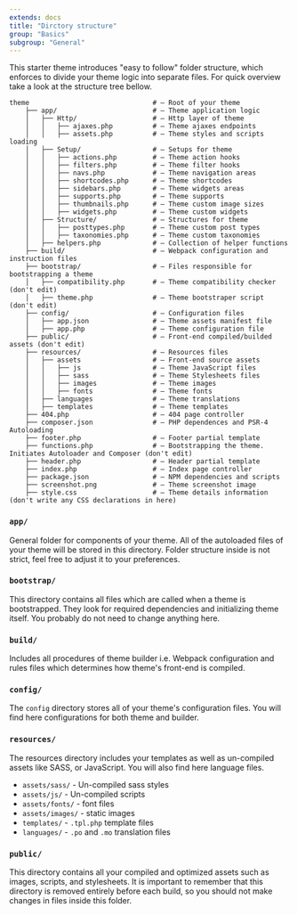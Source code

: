 ```yaml
---
extends: docs
title: "Dirctory structure"
group: "Basics"
subgroup: "General"
---
```


This starter theme introduces "easy to follow" folder structure, which enforces to divide your theme logic into separate files. For quick overview take a look at the structure tree bellow.

```
theme                               # — Root of your theme
    ├── app/                        # — Theme application logic
    │   ├── Http/                   # — Http layer of theme
    │   │   ├── ajaxes.php          # — Theme ajaxes endpoints
    │   │   ├── assets.php          # — Theme styles and scripts loading
    │   ├── Setup/                  # — Setups for theme
    │   │   ├── actions.php         # — Theme action hooks
    │   │   ├── filters.php         # — Theme filter hooks
    │   │   ├── navs.php            # — Theme navigation areas
    │   │   ├── shortcodes.php      # — Theme shortcodes
    │   │   ├── sidebars.php        # — Theme widgets areas
    │   │   ├── supports.php        # — Theme supports
    │   │   ├── thumbnails.php      # — Theme custom image sizes
    │   │   ├── widgets.php         # — Theme custom widgets
    │   ├── Structure/              # — Structures for theme
    │   │   ├── posttypes.php       # — Theme custom post types
    │   │   ├── taxonomies.php      # — Theme custom taxonomies
    │   ├── helpers.php             # — Collection of helper functions
    ├── build/                      # — Webpack configuration and instruction files
    ├── bootstrap/                  # — Files responsible for bootstrapping a theme
    │   ├── compatibility.php       # — Theme compatibility checker (don't edit)
    │   ├── theme.php               # — Theme bootstraper script (don't edit)
    ├── config/                     # — Configuration files
    │   ├── app.json                # — Theme assets manifest file
    │   ├── app.php                 # — Theme configuration file
    ├── public/                     # — Front-end compiled/builded assets (don't edit)
    ├── resources/                  # — Resources files
    │   ├── assets                  # — Front-end source assets
    │   │   ├── js                  # — Theme JavaScript files
    │   │   ├── sass                # — Theme Stylesheets files
    │   │   ├── images              # — Theme images
    │   │   ├── fonts               # — Theme fonts
    │   ├── languages               # — Theme translations
    │   ├── templates               # — Theme templates
    ├── 404.php                     # — 404 page controller
    ├── composer.json               # — PHP dependences and PSR-4 Autoloading
    ├── footer.php                  # — Footer partial template
    ├── functions.php               # — Bootstrapping the theme. Initiates Autoloader and Composer (don't edit)
    ├── header.php                  # — Header partial template
    ├── index.php                   # — Index page controller
    ├── package.json                # — NPM dependencies and scripts
    ├── screenshot.png              # — Theme screenshot image
    ├── style.css                   # — Theme details information (don't write any CSS declarations in here)
```

### `app/`

General folder for components of your theme. All of the autoloaded files of your theme will be stored in this directory. Folder structure inside is not strict, feel free to adjust it to your preferences.

### `bootstrap/`

This directory contains all files which are called when a theme is bootstrapped. They look for required dependencies and initializing theme itself. You probably do not need to change anything here.

### `build/`

Includes all procedures of theme builder i.e. Webpack configuration and rules files which determines how theme's front-end is compiled.

### `config/`

The `config` directory stores all of your theme's configuration files. You will find here configurations for both theme and builder.

### `resources/`

The resources directory includes your templates as well as un-compiled assets like SASS, or JavaScript. You will also find here language files.

- `assets/sass/` - Un-compiled sass styles
- `assets/js/` - Un-compiled scripts
- `assets/fonts/` - font files
- `assets/images/` - static images
- `templates/` - `.tpl.php` template files
- `languages/` - `.po` and `.mo` translation files

### `public/`

This directory contains all your compiled and optimized assets such as images, scripts, and stylesheets. It is important to remember that this directory is removed entirely before each build, so you should not make changes in files inside this folder.
